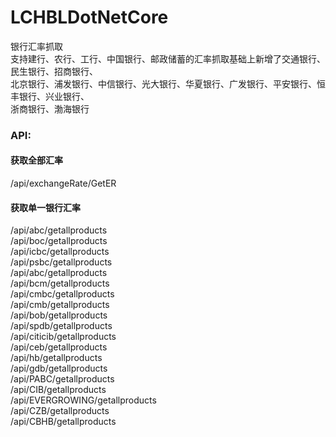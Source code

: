 # LCHBLDotNetCore
银行汇率抓取<br />
支持建行、农行、工行、中国银行、邮政储蓄的汇率抓取基础上新增了交通银行、民生银行、招商银行、<br />
北京银行、浦发银行、中信银行、光大银行、华夏银行、广发银行、平安银行、恒丰银行、兴业银行、 <br />
浙商银行、渤海银行<br />
<h3>API:</h3>
<h4>获取全部汇率</h4>
/api/exchangeRate/GetER
<h4>获取单一银行汇率</h4>
/api/abc/getallproducts<br />
/api/boc/getallproducts<br />
/api/icbc/getallproducts<br />
/api/psbc/getallproducts<br />
/api/abc/getallproducts<br />
/api/bcm/getallproducts<br />
/api/cmbc/getallproducts<br />
/api/cmb/getallproducts<br />
/api/bob/getallproducts<br />
/api/spdb/getallproducts<br />
/api/citicib/getallproducts<br />
/api/ceb/getallproducts<br />
/api/hb/getallproducts<br />
/api/gdb/getallproducts<br />
/api/PABC/getallproducts<br />
/api/CIB/getallproducts<br />
/api/EVERGROWING/getallproducts<br />
/api/CZB/getallproducts<br />
/api/CBHB/getallproducts<br />
